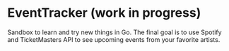 # EventTracker (work in progress)
Sandbox to learn and try new things in Go.
The final goal is to use Spotify and TicketMasters API to see upcoming events from your favorite artists.
